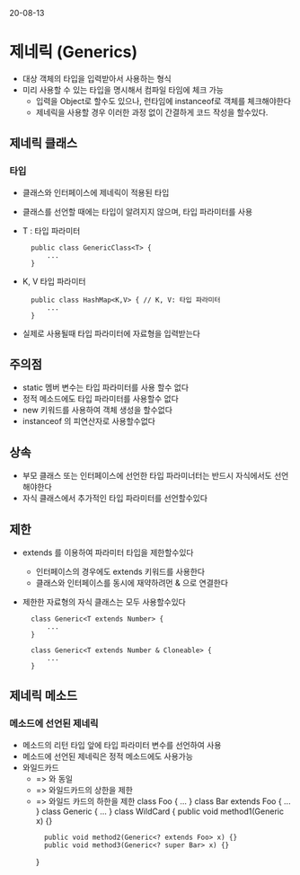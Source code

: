 20-08-13

# 제네릭 (Generics)
* 대상 객체의 타입을 입력받아서 사용하는 형식
* 미리 사용할 수 있는 타입을 명시해서 컴파일 타임에 체크 가능
    * 입력을 Object로 할수도 있으나, 런타임에 instanceof로 객체를 체크해야한다
    * 제네릭을 사용할 경우 이러한 과정 없이 간결하게 코드 작성을 할수있다. 
   
## 제네릭 클래스
### 타입
* 클래스와 인터페이스에 제네릭이 적용된 타입
* 클래스를 선언할 때에는 타입이 알려지지 않으며, 타입 파라미터를 사용 
* T : 타입 파라미터

        public class GenericClass<T> {
            ...
        }
        
* K, V 타입 파라미터 

        public class HashMap<K,V> { // K, V: 타입 파라미터
            ...
        }
* 실제로 사용될때 타입 파라미터에 자료형을 입력받는다 

## 주의점
* static 멤버 변수는 타입 파라미터를 사용 할수 없다 
* 정적 메소드에도 타입 파라미터를 사용할수 없다
* new 키워드를 사용하여 객체 생성을 할수없다
* instanceof 의 피연산자로 사용할수없다  

## 상속
* 부모 클래스 또는 인터페이스에 선언한 타입 파라미너터는 반드시 자식에서도 선언해야한다
* 자식 클래스에서 추가적인 타입 파라미터를 선언할수있다 

## 제한
* extends 를 이용하여 파라미터 타입을 제한할수있다
    * 인터페이스의 경우에도 extends 키워드를 사용한다
    * 클래스와 인터페이스를 동시에 재약하려먼 & 으로 연결한다 
* 제한한 자료형의 자식 클래스는 모두 사용할수있다     

        class Generic<T extends Number> {
            ...
        }
        
        class Generic<T extends Number & Cloneable> {
            ...
        }
 
 ## 제네릭 메소드 
 ### 메소드에 선언된 제네릭 
 * 메소드의 리턴 타입 앞에 타입 파라미터 변수를 선언하여 사용
 * 메소드에 선언된 제네릭은 정적 메소드에도 사용가능
 * 와일드카드
    * <?> => <? extends ObjectL> 와 동일
    * <? extends T> => 와일드카드의 상한을 제한
    * <? super T> => 와일드 카드의 하한을 제한 
 
        class Foo {
            ...
        }
        
        class Bar extends Foo {
            ...
        }
        
        class Generic<T> {
            ...
        }
        
        class WildCard {
            public void method1(Generic<?> x) {}
            public void method2(Generic<? extends Foo> x) {}
            public void method3(Generic<? super Bar> x) {}
        }
        